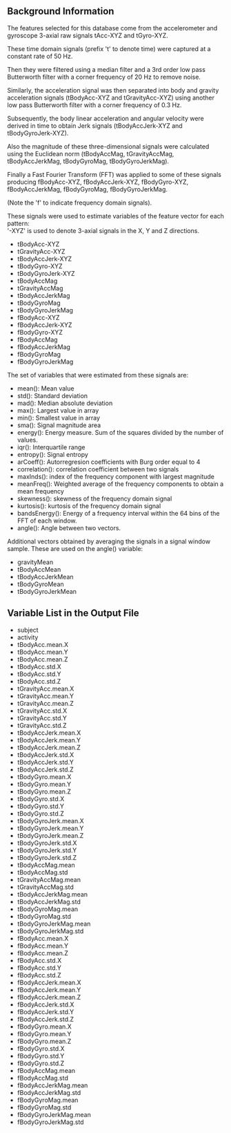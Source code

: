 ## Background Information

The features selected for this database come from the accelerometer and gyroscope 3-axial raw signals tAcc-XYZ and tGyro-XYZ. 

These time domain signals (prefix 't' to denote time) were captured at a constant rate of 50 Hz. 

Then they were filtered using a median filter and a 3rd order low pass Butterworth filter with a corner frequency of 20 Hz to remove noise. 

Similarly, the acceleration signal was then separated into body and gravity acceleration signals (tBodyAcc-XYZ and tGravityAcc-XYZ) using another low pass Butterworth filter with a corner frequency of 0.3 Hz. 

Subsequently, the body linear acceleration and angular velocity were derived in time to obtain Jerk signals (tBodyAccJerk-XYZ and tBodyGyroJerk-XYZ). 

Also the magnitude of these three-dimensional signals were calculated using the Euclidean norm (tBodyAccMag, tGravityAccMag, tBodyAccJerkMag, tBodyGyroMag, tBodyGyroJerkMag). 

Finally a Fast Fourier Transform (FFT) was applied to some of these signals producing fBodyAcc-XYZ, fBodyAccJerk-XYZ, fBodyGyro-XYZ, fBodyAccJerkMag, fBodyGyroMag, fBodyGyroJerkMag. 

(Note the 'f' to indicate frequency domain signals). 

These signals were used to estimate variables of the feature vector for each pattern:  
'-XYZ' is used to denote 3-axial signals in the X, Y and Z directions.

- tBodyAcc-XYZ
- tGravityAcc-XYZ
- tBodyAccJerk-XYZ
- tBodyGyro-XYZ
- tBodyGyroJerk-XYZ
- tBodyAccMag
- tGravityAccMag
- tBodyAccJerkMag
- tBodyGyroMag
- tBodyGyroJerkMag
- fBodyAcc-XYZ
- fBodyAccJerk-XYZ
- fBodyGyro-XYZ
- fBodyAccMag
- fBodyAccJerkMag
- fBodyGyroMag
- fBodyGyroJerkMag

The set of variables that were estimated from these signals are: 

- mean(): Mean value
- std(): Standard deviation
- mad(): Median absolute deviation 
- max(): Largest value in array
- min(): Smallest value in array
- sma(): Signal magnitude area
- energy(): Energy measure. Sum of the squares divided by the number of values. 
- iqr(): Interquartile range 
- entropy(): Signal entropy
- arCoeff(): Autorregresion coefficients with Burg order equal to 4
- correlation(): correlation coefficient between two signals
- maxInds(): index of the frequency component with largest magnitude
- meanFreq(): Weighted average of the frequency components to obtain a mean frequency
- skewness(): skewness of the frequency domain signal 
- kurtosis(): kurtosis of the frequency domain signal 
- bandsEnergy(): Energy of a frequency interval within the 64 bins of the FFT of each window.
- angle(): Angle between two vectors.

Additional vectors obtained by averaging the signals in a signal window sample. These are used on the angle() variable:

- gravityMean
- tBodyAccMean
- tBodyAccJerkMean
- tBodyGyroMean
- tBodyGyroJerkMean

## Variable List in the Output File

- subject
- activity
- tBodyAcc.mean.X
- tBodyAcc.mean.Y
- tBodyAcc.mean.Z
- tBodyAcc.std.X
- tBodyAcc.std.Y
- tBodyAcc.std.Z
- tGravityAcc.mean.X
- tGravityAcc.mean.Y
- tGravityAcc.mean.Z
- tGravityAcc.std.X
- tGravityAcc.std.Y
- tGravityAcc.std.Z
- tBodyAccJerk.mean.X
- tBodyAccJerk.mean.Y
- tBodyAccJerk.mean.Z
- tBodyAccJerk.std.X
- tBodyAccJerk.std.Y
- tBodyAccJerk.std.Z
- tBodyGyro.mean.X
- tBodyGyro.mean.Y
- tBodyGyro.mean.Z
- tBodyGyro.std.X
- tBodyGyro.std.Y
- tBodyGyro.std.Z
- tBodyGyroJerk.mean.X
- tBodyGyroJerk.mean.Y
- tBodyGyroJerk.mean.Z
- tBodyGyroJerk.std.X
- tBodyGyroJerk.std.Y
- tBodyGyroJerk.std.Z
- tBodyAccMag.mean
- tBodyAccMag.std
- tGravityAccMag.mean
- tGravityAccMag.std
- tBodyAccJerkMag.mean
- tBodyAccJerkMag.std
- tBodyGyroMag.mean
- tBodyGyroMag.std
- tBodyGyroJerkMag.mean
- tBodyGyroJerkMag.std
- fBodyAcc.mean.X
- fBodyAcc.mean.Y
- fBodyAcc.mean.Z
- fBodyAcc.std.X
- fBodyAcc.std.Y
- fBodyAcc.std.Z
- fBodyAccJerk.mean.X
- fBodyAccJerk.mean.Y
- fBodyAccJerk.mean.Z
- fBodyAccJerk.std.X
- fBodyAccJerk.std.Y
- fBodyAccJerk.std.Z
- fBodyGyro.mean.X
- fBodyGyro.mean.Y
- fBodyGyro.mean.Z
- fBodyGyro.std.X
- fBodyGyro.std.Y
- fBodyGyro.std.Z
- fBodyAccMag.mean
- fBodyAccMag.std
- fBodyAccJerkMag.mean
- fBodyAccJerkMag.std
- fBodyGyroMag.mean
- fBodyGyroMag.std
- fBodyGyroJerkMag.mean
- fBodyGyroJerkMag.std
